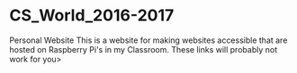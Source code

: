 # CS_World_2016-2017
Personal Website
This is a website for making websites accessible that are hosted on Raspberry Pi's in my Classroom. These links will probably not work for you>
